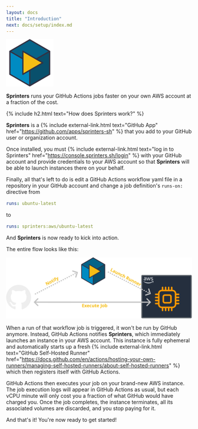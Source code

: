 ```yaml
---
layout: docs
title: "Introduction"
next: docs/setup/index.md
---
```


<img src="/assets/logo/sprinters.svg" width="128px" alt="Sprinters Logo">

**Sprinters** runs your GitHub Actions jobs faster on your own AWS account at a fraction of the cost.

{% include h2.html text="How does Sprinters work?" %}

**Sprinters** is a {% include external-link.html text="GitHub App" href="https://github.com/apps/sprinters-sh" %} that
you add to your GitHub user or organization account.

Once installed, you must {% include external-link.html text="log in to Sprinters" href="https://console.sprinters.sh/login" %} with your
GitHub account and provide credentials to your AWS account so that **Sprinters** will be able to launch instances there on your behalf.

Finally, all that's left to do is edit a GitHub Actions workflow yaml file in a repository in your GitHub account and 
change a job definition's `runs-on:` directive from

```yaml
runs: ubuntu-latest
```

to

```yaml
runs: sprinters:aws/ubuntu-latest
```

And **Sprinters** is now ready to kick into action.

The entire flow looks like this:

<img src="/assets/overview.svg" alt="How Sprinters Works Diagram">

When a run of that workflow job is triggered, it won't be run by GitHub anymore. Instead, GitHub Actions notifies
**Sprinters**, which immediately launches an instance in your AWS account.
This instance is fully ephemeral and automatically starts up 
a fresh {% include external-link.html text="GitHub Self-Hosted Runner" href="https://docs.github.com/en/actions/hosting-your-own-runners/managing-self-hosted-runners/about-self-hosted-runners" %} which
then registers itself with GitHub Actions.

GitHub Actions then executes your job on your brand-new AWS instance. The job execution logs will appear in GitHub Actions
as usual, but each vCPU minute will only cost you a fraction of what GitHub would have charged you. Once the job
completes, the instance terminates, all its associated volumes are discarded, and you stop paying for it.

And that's it! You're now ready to get started!
